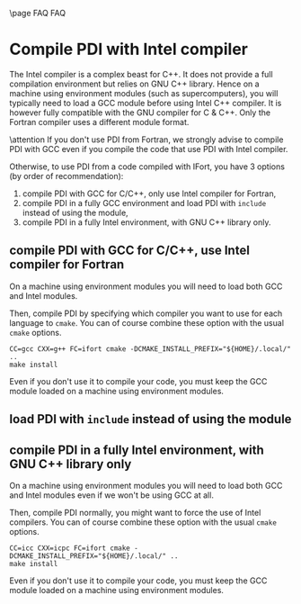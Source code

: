 \page FAQ FAQ

# Compile PDI with Intel compiler

The Intel compiler is a complex beast for C++.
It does not provide a full compilation environment but relies on GNU C++
library.
Hence on a machine using environment modules (such as supercomputers), you
will typically need to load a GCC module before using Intel C++ compiler.
It is however fully compatible with the GNU compiler for C & C++.
Only the Fortran compiler uses a different module format.

\attention
If you don't use PDI from Fortran, we strongly advise to compile PDI with GCC
even if you compile the code that use PDI with Intel compiler.

Otherwise, to use PDI from a code compiled with IFort, you have 3 options (by
order of recommendation):
1. compile PDI with GCC for C/C++, only use Intel compiler for Fortran,
2. compile PDI in a fully GCC environment and load PDI with `include` instead
   of using the module,
3. compile PDI in a fully Intel environment, with GNU C++ library only.

## compile PDI with GCC for C/C++, use Intel compiler for Fortran

On a machine using environment modules you will need to load both GCC and Intel
modules.

Then, compile PDI by specifying which compiler you want to use for each language
to `cmake`.
You can of course combine these option with the usual `cmake` options.

```
CC=gcc CXX=g++ FC=ifort cmake -DCMAKE_INSTALL_PREFIX="${HOME}/.local/" ..
make install
```

Even if you don't use it to compile your code, you must keep the GCC module
loaded on a machine using environment modules.

## load PDI with `include` instead of using the module

## compile PDI in a fully Intel environment, with GNU C++ library only

On a machine using environment modules you will need to load both GCC and Intel
modules even  if we won't be using GCC at all.

Then, compile PDI normally, you might want to force the use of Intel compilers.
You can of course combine these option with the usual `cmake` options.

```
CC=icc CXX=icpc FC=ifort cmake -DCMAKE_INSTALL_PREFIX="${HOME}/.local/" ..
make install
```

Even if you don't use it to compile your code, you must keep the GCC module
loaded on a machine using environment modules.
